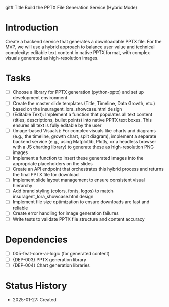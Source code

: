 git# Title
Build the PPTX File Generation Service (Hybrid Mode)

# Introduction
Create a backend service that generates a downloadable PPTX file. For the MVP, we will use a hybrid approach to balance user value and technical complexity: editable text content in native PPTX format, with complex visuals generated as high-resolution images.

# Tasks
- [ ] Choose a library for PPTX generation (python-pptx) and set up development environment
- [ ] Create the master slide templates (Title, Timeline, Data Growth, etc.) based on the insuragent_lora_showcase.html design
- [ ] (Editable Text): Implement a function that populates all text content (titles, descriptions, bullet points) into native PPTX text boxes. This ensures all text is fully editable by the user
- [ ] (Image-based Visuals): For complex visuals like charts and diagrams (e.g., the timeline, growth chart, split diagram), implement a separate backend service (e.g., using Matplotlib, Plotly, or a headless browser with a JS charting library) to generate these as high-resolution PNG images
- [ ] Implement a function to insert these generated images into the appropriate placeholders on the slides
- [ ] Create an API endpoint that orchestrates this hybrid process and returns the final PPTX file for download
- [ ] Implement slide layout management to ensure consistent visual hierarchy
- [ ] Add brand styling (colors, fonts, logos) to match insuragent_lora_showcase.html design
- [ ] Implement file size optimization to ensure downloads are fast and reliable
- [ ] Create error handling for image generation failures
- [ ] Write tests to validate PPTX file structure and content accuracy

# Dependencies
- [ ] 005-feat-core-ai-logic (for generated content)
- [ ] {DEP-003} PPTX generation library
- [ ] {DEP-004} Chart generation libraries

# Status History
- 2025-01-27: Created 